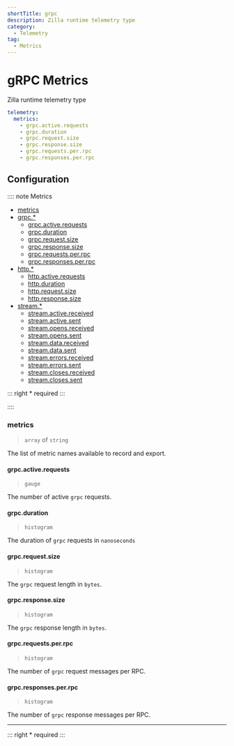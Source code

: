 ```yaml
---
shortTitle: grpc
description: Zilla runtime telemetry type
category:
  - Telemetry
tag:
  - Metrics
---
```


# gRPC Metrics

Zilla runtime telemetry type

```yaml
telemetry:
  metrics:
    - grpc.active.requests
    - grpc.duration
    - grpc.request.size
    - grpc.response.size
    - grpc.requests.per.rpc
    - grpc.responses.per.rpc
```

## Configuration

:::: note Metrics

- [metrics](#metrics)
- [grpc.\*](#grpc)
  - [grpc.active.requests](#grpc-active-requests)
  - [grpc.duration](#grpc-duration)
  - [grpc.request.size](#grpc-request-size)
  - [grpc.response.size](#grpc-response-size)
  - [grpc.requests.per.rpc](#grpc-requests-per-rpc)
  - [grpc.responses.per.rpc](#grpc-responses-per-rpc)
- [http.\*](#http)
  - [http.active.requests](#http-active-requests)
  - [http.duration](#http-duration)
  - [http.request.size](#http-request-size)
  - [http.response.size](#http-response-size)
- [stream.\*](#stream)
  - [stream.active.received](#stream-active-received)
  - [stream.active.sent](#stream-active-sent)
  - [stream.opens.received](#stream-opens-received)
  - [stream.opens.sent](#stream-opens-sent)
  - [stream.data.received](#stream-data-received)
  - [stream.data.sent](#stream-data-sent)
  - [stream.errors.received](#stream-errors-received)
  - [stream.errors.sent](#stream-errors-sent)
  - [stream.closes.received](#stream-closes-received)
  - [stream.closes.sent](#stream-closes-sent)

::: right
\* required
:::

::::

### metrics

> `array` of `string`

The list of metric names available to record and export.

#### grpc.active.requests

> `gauge`

The number of active `grpc` requests.

#### grpc.duration

> `histogram`

The duration of `grpc` requests in `nanoseconds`

#### grpc.request.size

> `histogram`

The `grpc` request length in `bytes`.

#### grpc.response.size

> `histogram`

The `grpc` response length in `bytes`.

#### grpc.requests.per.rpc

> `histogram`

The number of `grpc` request messages per RPC.

#### grpc.responses.per.rpc

> `histogram`

The number of `grpc` response messages per RPC.

---

::: right
\* required
:::
